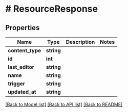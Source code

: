# # ResourceResponse

## Properties

Name | Type | Description | Notes
------------ | ------------- | ------------- | -------------
**content_type** | **string** |  |
**id** | **int** |  |
**last_editor** | **string** |  |
**name** | **string** |  |
**trigger** | **string** |  |
**updated_at** | **string** |  |

[[Back to Model list]](../../README.md#models) [[Back to API list]](../../README.md#endpoints) [[Back to README]](../../README.md)
